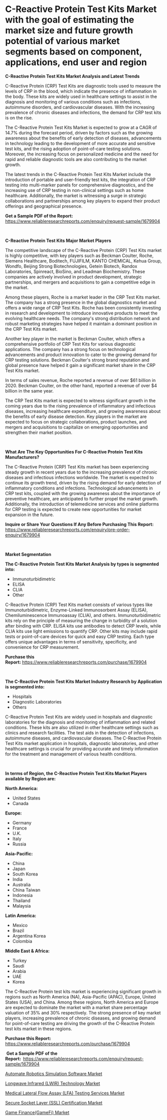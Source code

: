 <p><h1>C-Reactive Protein Test Kits Market with the goal of estimating the market size and future growth potential of various market segments based on component, applications, end user and region</h1></p><p><strong>C-Reactive Protein Test Kits Market Analysis and Latest Trends</strong></p>
<p><p>C-Reactive Protein (CRP) Test Kits are diagnostic tools used to measure the levels of CRP in the blood, which indicate the presence of inflammation in the body. These kits are widely used in healthcare settings to assist in the diagnosis and monitoring of various conditions such as infections, autoimmune disorders, and cardiovascular diseases. With the increasing prevalence of chronic diseases and infections, the demand for CRP test kits is on the rise.</p><p>The C-Reactive Protein Test Kits Market is expected to grow at a CAGR of 14.7% during the forecast period, driven by factors such as the growing awareness about the benefits of early detection of diseases, advancements in technology leading to the development of more accurate and sensitive test kits, and the rising adoption of point-of-care testing solutions. Moreover, the increasing focus on personalized medicine and the need for rapid and reliable diagnostic tools are also contributing to the market growth.</p><p>The latest trends in the C-Reactive Protein Test Kits Market include the introduction of portable and user-friendly test kits, the integration of CRP testing into multi-marker panels for comprehensive diagnostics, and the increasing use of CRP testing in non-clinical settings such as home healthcare. Additionally, the market is witnessing a surge in strategic collaborations and partnerships among key players to expand their product offerings and geographical presence.</p></p>
<p><strong>Get a Sample PDF of the Report:&nbsp;</strong> <a href="https://www.reliableresearchreports.com/enquiry/request-sample/1679904">https://www.reliableresearchreports.com/enquiry/request-sample/1679904</a></p>
<p>&nbsp;</p>
<p><strong>C-Reactive Protein Test Kits Major Market Players</strong></p>
<p><p>The competitive landscape of the C-Reactive Protein (CRP) Test Kits market is highly competitive, with key players such as Beckman Coulter, Roche, Siemens Healthcare, Boditech, FUJIFILM, KANTO CHEMICAL, Kehua Group, Wondfo, Beijing Strong Biotechnologies, Getein Biotech, Randox Laboratories, Spinreact, BioSino, and Leadman Biochemistry. These companies are actively involved in product development, strategic partnerships, and mergers and acquisitions to gain a competitive edge in the market.</p><p>Among these players, Roche is a market leader in the CRP Test Kits market. The company has a strong presence in the global diagnostics market and offers a wide range of CRP Test Kits. Roche has been consistently investing in research and development to introduce innovative products to meet the evolving healthcare needs. The company's strong distribution network and robust marketing strategies have helped it maintain a dominant position in the CRP Test Kits market.</p><p>Another key player in the market is Beckman Coulter, which offers a comprehensive portfolio of CRP Test Kits for various diagnostic applications. The company has a strong focus on technological advancements and product innovation to cater to the growing demand for CRP testing solutions. Beckman Coulter's strong brand reputation and global presence have helped it gain a significant market share in the CRP Test Kits market.</p><p>In terms of sales revenue, Roche reported a revenue of over $61 billion in 2020. Beckman Coulter, on the other hand, reported a revenue of over $4 billion in the same year.</p><p>The CRP Test Kits market is expected to witness significant growth in the coming years due to the rising prevalence of inflammatory and infectious diseases, increasing healthcare expenditure, and growing awareness about the benefits of early disease detection. Key players in the market are expected to focus on strategic collaborations, product launches, and mergers and acquisitions to capitalize on emerging opportunities and strengthen their market position.</p></p>
<p>&nbsp;</p>
<p><strong>What Are The Key Opportunities For C-Reactive Protein Test Kits Manufacturers?</strong></p>
<p><p>The C-Reactive Protein (CRP) Test Kits market has been experiencing steady growth in recent years due to the increasing prevalence of chronic diseases and infectious infections worldwide. The market is expected to continue its growth trend, driven by the rising demand for early detection of inflammatory conditions and infections. Technological advancements in CRP test kits, coupled with the growing awareness about the importance of preventive healthcare, are anticipated to further propel the market growth. Additionally, the introduction of telemedicine services and online platforms for CRP testing is expected to create new opportunities for market expansion in the future.</p></p>
<p><strong>Inquire or Share Your Questions If Any Before Purchasing This Report:</strong> <a href="https://www.reliableresearchreports.com/enquiry/pre-order-enquiry/1679904">https://www.reliableresearchreports.com/enquiry/pre-order-enquiry/1679904</a></p>
<p>&nbsp;</p>
<p><strong>Market Segmentation</strong></p>
<p><strong>The C-Reactive Protein Test Kits Market Analysis by types is segmented into:</strong></p>
<p><ul><li>Immunoturbidimetric</li><li>ELISA</li><li>CLIA</li><li>Other</li></ul></p>
<p><p>C-Reactive Protein (CRP) Test Kits market consists of various types like Immunoturbidimetric, Enzyme-Linked Immunosorbent Assay (ELISA), Chemiluminescence Immunoassay (CLIA), and others. Immunoturbidimetric kits rely on the principle of measuring the change in turbidity of a solution after binding with CRP. ELISA kits use antibodies to detect CRP levels, while CLIA kits use light emissions to quantify CRP. Other kits may include rapid tests or point-of-care devices for quick and easy CRP testing. Each type offers unique advantages in terms of sensitivity, specificity, and convenience for CRP measurement.</p></p>
<p><strong>Purchase this Report:&nbsp;</strong><a href="https://www.reliableresearchreports.com/purchase/1679904">https://www.reliableresearchreports.com/purchase/1679904</a></p>
<p>&nbsp;</p>
<p><strong>The C-Reactive Protein Test Kits Market Industry Research by Application is segmented into:</strong></p>
<p><ul><li>Hospitals</li><li>Diagnostic Laboratories</li><li>Others</li></ul></p>
<p><p>C-Reactive Protein Test Kits are widely used in hospitals and diagnostic laboratories for the diagnosis and monitoring of inflammation and related conditions. These kits are also utilized in other healthcare settings such as clinics and research facilities. The test aids in the detection of infections, autoimmune diseases, and cardiovascular diseases. The C-Reactive Protein Test Kits market application in hospitals, diagnostic laboratories, and other healthcare settings is crucial for providing accurate and timely information for the treatment and management of various health conditions.</p></p>
<p>&nbsp;</p>
<p><strong>In terms of Region, the C-Reactive Protein Test Kits Market Players available by Region are:</strong></p>
<p>
    <p> <strong> North America: </strong>
        <ul>
            <li>United States</li>
            <li>Canada</li>
        </ul>
        </p> 
    <p> <strong> Europe: </strong>
        <ul>
            <li>Germany</li>
            <li>France</li>
            <li>U.K.</li>
            <li>Italy</li>
            <li>Russia</li>
        </ul>
        </p> 
    <p> <strong> Asia-Pacific: </strong>
        <ul>
            <li>China</li>
            <li>Japan</li>
            <li>South Korea</li>
            <li>India</li>
            <li>Australia</li>
            <li>China Taiwan</li>
            <li>Indonesia</li>
            <li>Thailand</li>
            <li>Malaysia</li>
        </ul>
        </p> 
    <p> <strong> Latin America: </strong>
        <ul>
            <li>Mexico</li>
            <li>Brazil</li>
            <li>Argentina Korea</li>
            <li>Colombia</li>
        </ul>
        </p> 
    <p> <strong> Middle East & Africa: </strong>
        <ul>
            <li>Turkey</li>
            <li>Saudi</li>
            <li>Arabia</li>
            <li>UAE</li>
            <li>Korea</li>
        </ul>
    </p>
    </p>
<p><p>The C-Reactive Protein test kits market is experiencing significant growth in regions such as North America (NA), Asia-Pacific (APAC), Europe, United States (USA), and China. Among these regions, North America and Europe are expected to dominate the market with a market share percentage valuation of 35% and 30% respectively. The strong presence of key market players, increasing prevalence of chronic diseases, and growing demand for point-of-care testing are driving the growth of the C-Reactive Protein test kits market in these regions.</p></p>
<p><strong>Purchase this Report: </strong><a href="https://www.reliableresearchreports.com/purchase/1679904">https://www.reliableresearchreports.com/purchase/1679904</a></p>
<p>&nbsp;<strong>Get a Sample PDF of the Report:&nbsp;&nbsp;</strong><a href="https://www.reliableresearchreports.com/enquiry/request-sample/1679904">https://www.reliableresearchreports.com/enquiry/request-sample/1679904</a></p>
<p><strong></strong></p>
<p><p><a href="https://medium.com/@williambatz35/automate-robotics-simulation-software-market-size-reveals-the-best-marketing-channels-in-global-4067e6b88856">Automate Robotics Simulation Software Market</a></p><p><a href="https://medium.com/@karleelakin435/longwave-infrared-lwir-technology-market-exploring-market-share-market-trends-and-future-5aa22293e9e8">Longwave Infrared (LWIR) Technology Market</a></p><p><a href="https://medium.com/@williambatz35/medical-lateral-flow-assay-lfa-testing-services-market-exploring-market-share-market-trends-fdedbbe68512">Medical Lateral Flow Assay (LFA) Testing Services Market</a></p><p><a href="https://medium.com/@karleelakin435/secure-socket-layer-ssl-certification-market-analysis-and-sze-forecasted-for-period-from-2024-to-39679d208ea2">Secure Socket Layer (SSL) Certification Market</a></p><p><a href="https://medium.com/@williambatz35/analyzing-game-finance-gamefi-market-global-industry-perspective-and-forecast-2024-to-2031-5097bb24be0a">Game Finance(GameFi) Market</a></p></p>